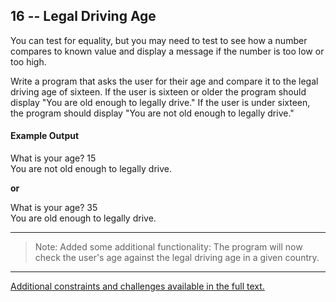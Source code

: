 ## 16 -- Legal Driving Age
You can test for equality, but you may need to
test to see how a number compares to known value and
display a message if the number is too low or too
high.

Write a program that asks the user for their age and
compare it to the legal driving age of sixteen. If the
user is sixteen or older the program should display
"You are old enough to legally drive." If the user is
under sixteen, the program should display "You are
not old enough to legally drive."

#### Example Output
What is your age? 15  
You are not old enough to legally drive.  

**or**

What is your age? 35  
You are old enough to legally drive.

***
> Note: Added some additional functionality: The program will now check the user's age against the legal driving age in a given country.

***
[Additional constraints and challenges available in the full text.](https://www.amazon.com/Exercises-Programmers-Challenges-Develop-Coding/dp/1680501224)
